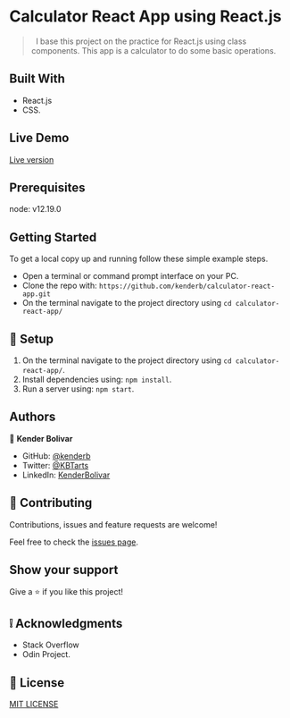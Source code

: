 # Calculator React App using React.js

>   I base this project on the practice for React.js using class components. This app is a calculator to do some basic operations.

## Built With

- React.js
- CSS.


## Live Demo

[Live version](https://calculator-react-app-kender.herokuapp.com/)

## Prerequisites

node: v12.19.0
## Getting Started
To get a local copy up and running follow these simple example steps.

- Open a terminal or command prompt interface on your PC.
- Clone the repo with: `https://github.com/kenderb/calculator-react-app.git`
- On the terminal navigate to the project directory using `cd calculator-react-app/`

## 📝 Setup

1. On the terminal navigate to the project directory using `cd calculator-react-app/`.
2. Install dependencies using: `npm install`.
2. Run a server using: `npm start`.


## Authors

👤 **Kender Bolivar**

- GitHub: [@kenderb](https://github.com/ken)
- Twitter: [@KBTarts](https://twitter.com/KBTarts )
- LinkedIn: [KenderBolivar](https://www.linkedin.com/in/kender-bolivar-1736086b/ )


## 🤝 Contributing

Contributions, issues and feature requests are welcome!

Feel free to check the [issues page](https://github.com/kenderb/calculator-react-app/issues).

## Show your support

Give a ⭐️ if you like this project!

## :grey_exclamation: Acknowledgments

- Stack Overflow
- Odin Project.

## 📝 License

[MIT LICENSE](LICENSE)
